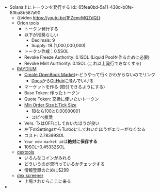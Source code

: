 - Solana上にトークンを発行する
  id:: 65fea0bd-5a11-438d-b0fe-83ba8b587a90
	- {{video https://youtu.be/1FZemrMQZdQ}}
	- [Orion tools](https://www.oriontools.io/)
		- トークン発行する
		- 以下が推奨らしい
			- Decimals: 9
			- Supply: 1B (1,000,000,000)
		- トークン作成：0.5SOL
		- Revoke Freeze Authority: 0.1SOL  (Liquid Poolを作るために必要)
		- Revoke Mint Aurthority: 0.1SOL (これ以上発行できなくする)
	- [RAYDIUM](https://raydium.io/)
		- [Create OpenBook Market](https://raydium.io/create-market/)←どうやって行くかわからないのでリンク
			- [Docs](https://docs.raydium.io/raydium/pool-creation/creating-a-standard-amm-pool)から[GitHub](https://github.com/openbook-dex/resources)に飛んでいける
		- マーケットを作る (取引できるようにする)
		- Base Token: 作ったトークン
		- Quote Token: 交換に使いたいトークン
		- [Min Order SizeとTick Size](https://docs.raydium.io/raydium/pool-creation/creating-a-standard-amm-pool)
			- 1Bなら100と0.00000001
			- コピペ推奨
		- Vers. TxはOFFにしておいたほうが良い
		- 左下のSettingsからTurboにしておいたほうがエラーがなくなる
		- コスト: 2.78399SOL
		- `Your new market id`は**絶対に保存する**
		- 10SOL+0.45332SOL
	- [dextools](https://www.dextools.io/app/en/ether/pairs)
		- いろんなコインがみれる
		- どういうのが流行っているかチェックする
		- 情報登録のために$299
	- [dex screener](https://dexscreener.com/)
		- 上場されたらここに来る
-